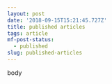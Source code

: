 ```yaml
---
layout: post
date: '2018-09-15T15:21:45.727Z'
title: published articles
tags: article
mf-post-status:
  - published
slug: published-articles
---
```

body
